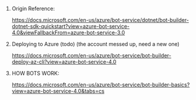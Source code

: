 
1. Origin Reference:
 
   https://docs.microsoft.com/en-us/azure/bot-service/dotnet/bot-builder-dotnet-sdk-quickstart?view=azure-bot-service-4.0&viewFallbackFrom=azure-bot-service-3.0
   
2. Deploying to Azure (todo) (the account messed up, need a new one)

   https://docs.microsoft.com/en-us/azure/bot-service/bot-builder-deploy-az-cli?view=azure-bot-service-4.0


3. HOW BOTS WORK:   

   https://docs.microsoft.com/en-us/azure/bot-service/bot-builder-basics?view=azure-bot-service-4.0&tabs=cs


